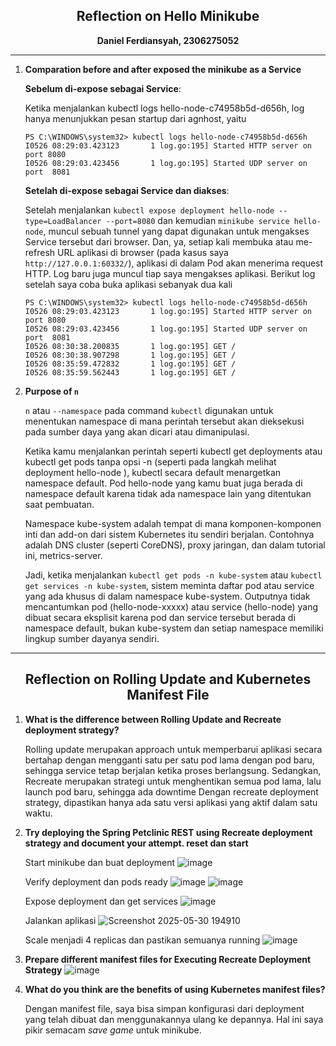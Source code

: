 <div align="center">

## Reflection on Hello Minikube

**Daniel Ferdiansyah, 2306275052**

</div>

---
1. **Comparation before and after exposed the minikube as a Service**

    **Sebelum di-expose sebagai Service**:
    
    Ketika menjalankan kubectl logs hello-node-c74958b5d-d656h, log hanya menunjukkan pesan startup dari agnhost, yaitu
    ```shell
    PS C:\WINDOWS\system32> kubectl logs hello-node-c74958b5d-d656h
    I0526 08:29:03.423123       1 log.go:195] Started HTTP server on port 8080
    I0526 08:29:03.423456       1 log.go:195] Started UDP server on port  8081
    ```
    
    **Setelah di-expose sebagai Service dan diakses**:
    
    Setelah menjalankan `kubectl expose deployment hello-node --type=LoadBalancer --port=8080`  dan kemudian `minikube service hello-node`, muncul sebuah tunnel yang dapat digunakan untuk mengakses Service tersebut dari browser. Dan, ya, setiap kali membuka atau me-refresh URL aplikasi di browser (pada kasus saya `http://127.0.0.1:60332/`), aplikasi di dalam Pod akan menerima request HTTP. Log baru juga muncul tiap saya mengakses aplikasi. Berikut log setelah saya coba buka aplikasi sebanyak dua kali
    ```shell
    PS C:\WINDOWS\system32> kubectl logs hello-node-c74958b5d-d656h
    I0526 08:29:03.423123       1 log.go:195] Started HTTP server on port 8080
    I0526 08:29:03.423456       1 log.go:195] Started UDP server on port  8081
    I0526 08:30:38.200835       1 log.go:195] GET /
    I0526 08:30:38.907298       1 log.go:195] GET /
    I0526 08:35:59.472832       1 log.go:195] GET /
    I0526 08:35:59.562443       1 log.go:195] GET /
    ```

2. **Purpose of `n`**

      `n` atau `--namespace` pada command `kubectl` digunakan untuk menentukan namespace di mana perintah tersebut akan dieksekusi pada sumber daya yang akan dicari atau dimanipulasi.
      
      Ketika kamu menjalankan perintah seperti kubectl get deployments atau kubectl get pods tanpa opsi -n (seperti pada langkah melihat deployment hello-node ), kubectl secara default menargetkan namespace default. Pod hello-node yang kamu buat juga berada di namespace default karena tidak ada namespace lain yang ditentukan saat pembuatan.
      
      Namespace kube-system adalah tempat di mana komponen-komponen inti dan add-on dari sistem Kubernetes itu sendiri berjalan. Contohnya adalah DNS cluster (seperti CoreDNS), proxy jaringan, dan dalam tutorial ini, metrics-server.
      
      Jadi, ketika menjalankan `kubectl get pods -n kube-system` atau `kubectl get services -n kube-system`, sistem meminta daftar pod atau service yang ada khusus di dalam namespace kube-system.
      Outputnya tidak mencantumkan pod (hello-node-xxxxx) atau service (hello-node) yang dibuat secara eksplisit karena pod dan service tersebut berada di namespace default, bukan kube-system dan setiap namespace memiliki lingkup sumber dayanya sendiri.

---

<div align="center">
   
## Reflection on Rolling Update and Kubernetes Manifest File
   
</div>

1. **What is the difference between Rolling Update and Recreate deployment strategy?**

      Rolling update merupakan approach untuk memperbarui aplikasi secara bertahap dengan mengganti satu per satu pod lama dengan pod baru, sehingga service tetap berjalan ketika proses berlangsung. Sedangkan, Recreate merupakan strategi untuk menghentikan semua pod lama, lalu launch pod baru, sehingga ada downtime Dengan recreate deployment strategy, dipastikan hanya ada satu versi aplikasi yang aktif dalam satu waktu.

2. **Try deploying the Spring Petclinic REST using Recreate deployment strategy and document your attempt. reset dan start**

      Start minikube dan buat deployment
      ![image](https://github.com/user-attachments/assets/8b5972c4-c98a-4e78-9d17-331217ee24bc)
      
      Verify deployment dan pods ready
      ![image](https://github.com/user-attachments/assets/82716ab7-f621-4284-b6a8-120515b12abe)
      ![image](https://github.com/user-attachments/assets/a999d6c4-d515-4a6d-995f-97f7c60ca3c9)
      
      Expose deployment dan get services
      ![image](https://github.com/user-attachments/assets/3f0de85f-cb4e-4884-957d-7b5579c96472)
      
      Jalankan aplikasi
      ![Screenshot 2025-05-30 194910](https://github.com/user-attachments/assets/ca4b5aba-760e-477b-9557-5d5f7b14ec8c)

      Scale menjadi 4 replicas dan pastikan semuanya running
      ![image](https://github.com/user-attachments/assets/b7dfacee-5ea4-4e36-b306-79ec15295454)


3. **Prepare different manifest files for Executing Recreate Deployment Strategy**
      ![image](https://github.com/user-attachments/assets/97792708-0539-47c0-8d22-440b265d726a)

4. **What do you think are the benefits of using Kubernetes manifest files?**
   
      Dengan manifest file, saya bisa simpan konfigurasi dari deployment yang telah dibuat dan menggunakannya ulang ke depannya. Hal ini saya pikir semacam *save game* untuk minikube.
 


